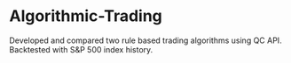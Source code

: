 # Algorithmic-Trading
Developed and compared two rule based trading algorithms using QC API. Backtested with S&amp;P 500 index history.
